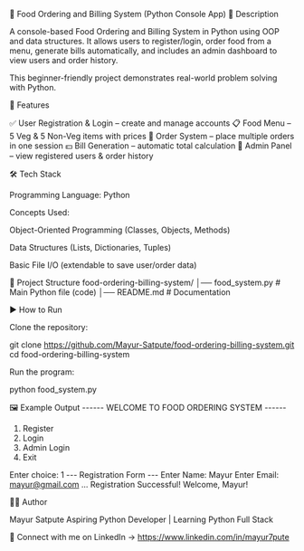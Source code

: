 🍴 Food Ordering and Billing System (Python Console App)
📌 Description

A console-based Food Ordering and Billing System in Python using OOP and data structures.
It allows users to register/login, order food from a menu, generate bills automatically, and includes an admin dashboard to view users and order history.

This beginner-friendly project demonstrates real-world problem solving with Python.

🚀 Features

✅ User Registration & Login – create and manage accounts
📋 Food Menu – 5 Veg & 5 Non-Veg items with prices
🛒 Order System – place multiple orders in one session
💵 Bill Generation – automatic total calculation
🔑 Admin Panel – view registered users & order history

🛠️ Tech Stack

Programming Language: Python

Concepts Used:

Object-Oriented Programming (Classes, Objects, Methods)

Data Structures (Lists, Dictionaries, Tuples)

Basic File I/O (extendable to save user/order data)

📂 Project Structure
food-ordering-billing-system/
│── food_system.py   # Main Python file (code)
│── README.md        # Documentation

▶️ How to Run

Clone the repository:

git clone https://github.com/Mayur-Satpute/food-ordering-billing-system.git
cd food-ordering-billing-system


Run the program:

python food_system.py

🖼️ Example Output
------ WELCOME TO FOOD ORDERING SYSTEM ------
1. Register
2. Login
3. Admin Login
4. Exit

Enter choice: 1
--- Registration Form ---
Enter Name: Mayur
Enter Email: mayur@gmail.com
...
Registration Successful! Welcome, Mayur!

👨‍💻 Author

Mayur Satpute
Aspiring Python Developer | Learning Python Full Stack

🔗 Connect with me on LinkedIn → https://www.linkedin.com/in/mayur7pute
